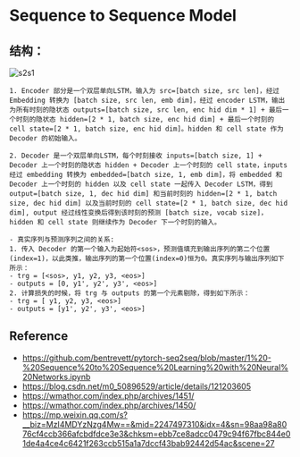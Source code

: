 # Sequence to Sequence Model

## 结构：

![s2s1](../images/seq2seq1_.png)

```
1. Encoder 部分是一个双层单向LSTM，输入为 src=[batch size, src len]，经过 Embedding 转换为 [batch size, src len, emb dim]，经过 encoder LSTM，输出为所有时刻的隐状态 outputs=[batch size, src len, enc hid dim * 1] + 最后一个时刻的隐状态 hidden=[2 * 1, batch size, enc hid dim] + 最后一个时刻的 cell state=[2 * 1, batch size, enc hid dim]。hidden 和 cell state 作为 Decoder 的初始输入。

2. Decoder 是一个双层单向LSTM，每个时刻接收 inputs=[batch size, 1] + Decoder 上一个时刻的隐状态 hidden + Decoder 上一个时刻的 cell state，inputs 经过 embedding 转换为 embedded=[batch size, 1, emb dim]，将 embedded 和 Decoder 上一个时刻的 hidden 以及 cell state 一起传入 Decoder LSTM，得到 output=[batch size, 1, dec hid dim] 和当前时刻的 hidden=[2 * 1, batch size, dec hid dim] 以及当前时刻的 cell state=[2 * 1, batch size, dec hid dim], output 经过线性变换后得到该时刻的预测 [batch size, vocab size]，hidden 和 cell state 则继续作为 Decoder 下一个时刻的输入。
```

```
- 真实序列与预测序列之间的关系:
1. 传入 Decoder 的第一个输入为起始符<sos>，预测值填充到输出序列的第二个位置(index=1)，以此类推，输出序列的第一个位置(index=0)恒为0。真实序列与输出序列如下所示：
- trg = [<sos>, y1, y2, y3, <eos>]
- outputs = [0, y1', y2', y3', <eos>]
2. 计算损失的时候，将 trg 与 outputs 的第一个元素剔除，得到如下所示：
- trg = [ y1, y2, y3, <eos>]
- outputs = [y1', y2', y3', <eos>]
```

## Reference
- https://github.com/bentrevett/pytorch-seq2seq/blob/master/1%20-%20Sequence%20to%20Sequence%20Learning%20with%20Neural%20Networks.ipynb
- https://blog.csdn.net/m0_50896529/article/details/121203605
- https://wmathor.com/index.php/archives/1451/
- https://wmathor.com/index.php/archives/1450/
- https://mp.weixin.qq.com/s?__biz=MzI4MDYzNzg4Mw==&mid=2247497310&idx=4&sn=98aa98a8076cf4ccb366afcbdfdce3e3&chksm=ebb7ce8adcc0479c94f67fbc844e01de4a4ce4c6421f263ccb515a1a7dccf43bab92442d54ac&scene=27
